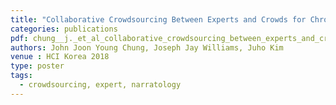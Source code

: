 ```yaml
---
title: "Collaborative Crowdsourcing Between Experts and Crowds for Chronological Ordering of Narrative Events"
categories: publications
pdf: chung__j._et_al_collaborative_crowdsourcing_between_experts_and_crowds_for_chronological_ordering_of_narrative_events__1_.pdf
authors: John Joon Young Chung, Joseph Jay Williams, Juho Kim
venue : HCI Korea 2018
type: poster
tags:
  - crowdsourcing, expert, narratology
---
```

